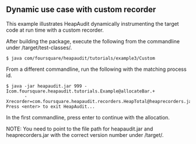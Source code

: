 ## Dynamic use case with custom recorder

This example illustrates HeapAudit dynamically instrumenting the target code at
run time with a custom recorder.

After building the package, execute the following from the commandline under
/target/test-classes/.

	$ java com/foursquare/heapaudit/tutorials/example3/Custom

From a different commandline, run the following with the matching process id.

	$ java -jar heapaudit.jar 999 -Icom.foursquare.heapaudit.tutorials.Example@allocateBar.+
	       -Xrecorder=com.foursquare.heapaudit.recorders.HeapTotal@heaprecorders.jar
	Press <enter> to exit HeapAudit...
In the first commandline, press enter to continue with the allocation.

NOTE: You need to point to the file path for heapaudit.jar and heaprecorders.jar
with the correct version number under /target/.
